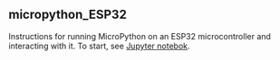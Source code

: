 ## micropython_ESP32

Instructions for running MicroPython on an ESP32 microcontroller and interacting with it.
To start, see [Jupyter notebok](https://github.com/teuler/micropython_ESP32/blob/master/MicroPython_Huzzah32_FirstSteps.ipynb).

